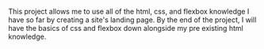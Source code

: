 This project allows me to use all of the html, css, and flexbox knowledge I have so far by creating a site's landing page. By the end of the project, I will have the basics of css and flexbox down alongside my pre existing html knowledge.